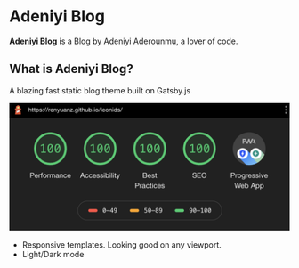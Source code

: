 # Adeniyi Blog

**[Adeniyi Blog](http://adeniyi-blog.tk)** is a Blog by Adeniyi Aderounmu, a lover of code.

## What is Adeniyi Blog?

A blazing fast static blog theme built on Gatsby.js

![lighthouse-performance](./content/assets/lighthouse-performance.png)

- Responsive templates. Looking good on any viewport.
- Light/Dark mode
